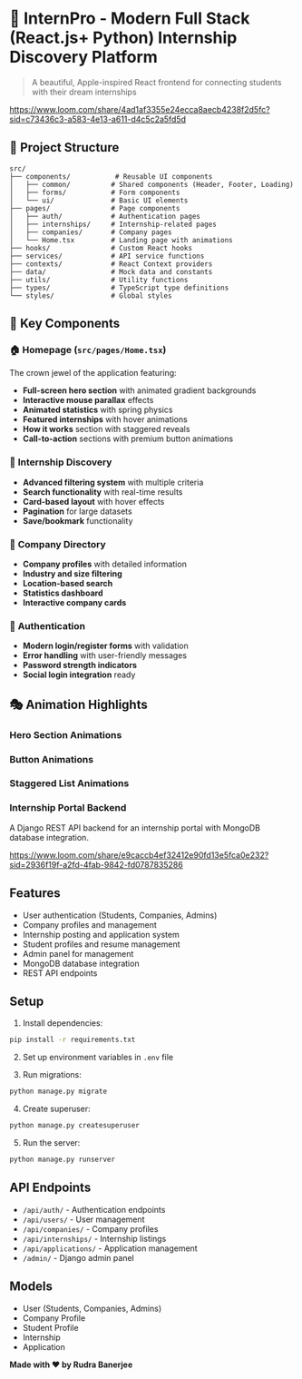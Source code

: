 # 🚀 InternPro - Modern Full Stack (React.js+ Python) Internship Discovery Platform

> A beautiful, Apple-inspired React frontend for connecting students with their dream internships

https://www.loom.com/share/4ad1af3355e24ecca8aecb4238f2d5fc?sid=c73436c3-a583-4e13-a611-d4c5c2a5fd5d

## 📁 Project Structure

```
src/
├── components/           # Reusable UI components
│   ├── common/          # Shared components (Header, Footer, Loading)
│   ├── forms/           # Form components
│   └── ui/              # Basic UI elements
├── pages/               # Page components
│   ├── auth/            # Authentication pages
│   ├── internships/     # Internship-related pages
│   ├── companies/       # Company pages
│   └── Home.tsx         # Landing page with animations
├── hooks/               # Custom React hooks
├── services/            # API service functions
├── contexts/            # React Context providers
├── data/                # Mock data and constants
├── utils/               # Utility functions
├── types/               # TypeScript type definitions
└── styles/              # Global styles
```

## 🎨 Key Components

### 🏠 **Homepage (`src/pages/Home.tsx`)**
The crown jewel of the application featuring:
- **Full-screen hero section** with animated gradient backgrounds
- **Interactive mouse parallax** effects
- **Animated statistics** with spring physics
- **Featured internships** with hover animations
- **How it works** section with staggered reveals
- **Call-to-action** sections with premium button animations

### 💼 **Internship Discovery**
- **Advanced filtering system** with multiple criteria
- **Search functionality** with real-time results
- **Card-based layout** with hover effects
- **Pagination** for large datasets
- **Save/bookmark** functionality

### 🏢 **Company Directory**
- **Company profiles** with detailed information
- **Industry and size filtering**
- **Location-based search**
- **Statistics dashboard**
- **Interactive company cards**

### 🔐 **Authentication**
- **Modern login/register forms** with validation
- **Error handling** with user-friendly messages
- **Password strength indicators**
- **Social login integration** ready

## 🎭 Animation Highlights

### **Hero Section Animations**

### **Button Animations**

### **Staggered List Animations**



### Internship Portal Backend

A Django REST API backend for an internship portal with MongoDB database integration.

https://www.loom.com/share/e9caccb4ef32412e90fd13e5fca0e232?sid=2936f19f-a2fd-4fab-9842-fd0787835286
## Features

- User authentication (Students, Companies, Admins)
- Company profiles and management
- Internship posting and application system
- Student profiles and resume management
- Admin panel for management
- MongoDB database integration
- REST API endpoints

## Setup

1. Install dependencies:
```bash
pip install -r requirements.txt
```

2. Set up environment variables in `.env` file

3. Run migrations:
```bash
python manage.py migrate
```

4. Create superuser:
```bash
python manage.py createsuperuser
```

5. Run the server:
```bash
python manage.py runserver
```

## API Endpoints

- `/api/auth/` - Authentication endpoints
- `/api/users/` - User management
- `/api/companies/` - Company profiles
- `/api/internships/` - Internship listings
- `/api/applications/` - Application management
- `/admin/` - Django admin panel

## Models

- User (Students, Companies, Admins)
- Company Profile
- Student Profile
- Internship
- Application

**Made with ❤️ by Rudra Banerjee**

